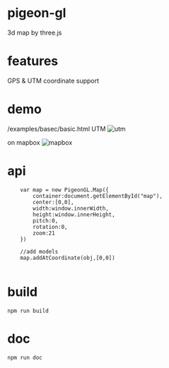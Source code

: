 # pigeon-gl 
3d map by three.js

# features
GPS & UTM coordinate support

# demo
/examples/basec/basic.html
UTM
![utm](https://img.alicdn.com/tfs/TB1r2xfhrSYBuNjSspiXXXNzpXa-1194-663.png)

on mapbox
![mapbox](https://img.alicdn.com/tfs/TB13ftfhrSYBuNjSspiXXXNzpXa-767-592.png)

# api
```
    var map = new PigeonGL.Map({
        container:document.getElementById("map"),
        center:[0,0],
        width:window.innerWidth,
        height:window.innerHeight,
        pitch:0,
        rotation:0,
        zoom:21
    })

    //add models
    map.addAtCoordinate(obj,[0,0])
    
```


# build
```
npm run build
```

# doc
```
npm run doc
```
